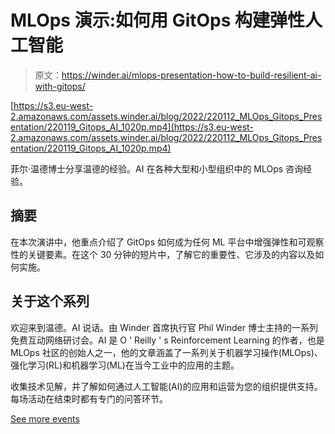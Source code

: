 # MLOps 演示:如何用 GitOps 构建弹性人工智能

> 原文：<https://winder.ai/mlops-presentation-how-to-build-resilient-ai-with-gitops/>

[https://s3.eu-west-2.amazonaws.com/assets.winder.ai/blog/2022/220112_MLOps_Gitops_Presentation/220119_Gitops_AI_1020p.mp4](https://s3.eu-west-2.amazonaws.com/assets.winder.ai/blog/2022/220112_MLOps_Gitops_Presentation/220119_Gitops_AI_1020p.mp4)

菲尔·温德博士分享温德的经验。AI 在各种大型和小型组织中的 MLOps 咨询经验。

## 摘要

在本次演讲中，他重点介绍了 GitOps 如何成为任何 ML 平台中增强弹性和可观察性的关键要素。在这个 30 分钟的短片中，了解它的重要性、它涉及的内容以及如何实施。

## 关于这个系列

欢迎来到温德。AI 说话。由 Winder 首席执行官 Phil Winder 博士主持的一系列免费互动网络研讨会。AI 是 O ' Reilly ' s Reinforcement Learning 的作者，也是 MLOps 社区的创始人之一，他的文章涵盖了一系列关于机器学习操作(MLOps)、强化学习(RL)和机器学习(ML)在当今工业中的应用的主题。

收集技术见解，并了解如何通过人工智能(AI)的应用和运营为您的组织提供支持。每场活动在结束时都有专门的问答环节。

[See more events](https://winder.ai/events/)